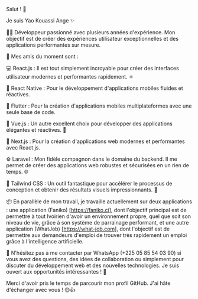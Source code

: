 Salut ! 👋

Je suis Yao Kouassi Ange ✨

👨‍💻 Développeur passionné avec plusieurs années d'expérience. Mon objectif est de créer des expériences utilisateur exceptionnelles et des applications performantes sur mesure.

🚀 Mes amis du moment sont :

💻 React.js : Il est tout simplement incroyable pour créer des interfaces utilisateur modernes et performantes rapidement. ⚛️

📱 React Native : Pour le développement d'applications mobiles fluides et réactives.

📱 Flutter : Pour la création d'applications mobiles multiplateformes avec une seule base de code.

🌟 Vue.js : Un autre excellent choix pour développer des applications élégantes et réactives. 🖖

🚀 Next.js : Pour la création d'applications web modernes et performantes avec React.js.

⚙️ Laravel : Mon fidèle compagnon dans le domaine du backend. Il me permet de créer des applications web robustes et sécurisées en un rien de temps. 🌐

💨 Tailwind CSS : Un outil fantastique pour accélérer le processus de conception et obtenir des résultats visuels impressionnants. 🎨

📦 En parallèle de mon travail, je travaille actuellement sur deux applications : une application (Faniko) [https://faniko.ci], dont l'objectif principal est de permettre à tout Ivoirien d'avoir un environnement propre, quel que soit son niveau de vie, grâce à son système de parrainage performant, et une autre application (WhatJob) [https://what-job.com], dont l'objectif est de permettre aux demandeurs d'emploi de trouver très rapidement un emploi grâce à l'intelligence artificielle.

💬 N'hésitez pas à me contacter par WhatsApp (+225 05 85 54 03 90) si vous avez des questions, des idées de collaboration ou simplement pour discuter du développement web et des nouvelles technologies. Je suis ouvert aux opportunités intéressantes ! 📧

Merci d'avoir pris le temps de parcourir mon profil GitHub. J'ai hâte d'échanger avec vous ! 😊👍

